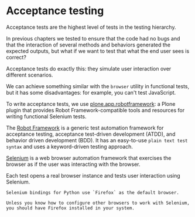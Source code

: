 # Acceptance testing

Acceptance tests are the highest level of tests in the testing hierarchy.

In previous chapters we tested to ensure that the code had no bugs and that the interaction of several methods and behaviors generated
the expected outputs, but what if we want to test that what the end user sees is correct?

Acceptance tests do exactly this: they simulate user interaction over different scenarios.

We can achieve something similar with the `browser` utility in functional tests, but it has some disadvantages:
for example, you can't test JavaScript.

To write acceptance tests, we use [plone.app.robotframework](https://github.com/plone/plone.app.robotframework): a
Plone plugin that provides Robot Framework-compatible tools and resources for writing functional Selenium tests.

The [Robot Framework](https://robotframework.org) is a generic test automation framework for acceptance testing,
acceptance test-driven development (ATDD), and behavior driven development (BDD).
It has an easy-to-use `plain text test syntax` and uses a keyword-driven testing approach.

[Selenium](https://www.selenium.dev/) is a web browser automation framework that exercises the browser as if the
user was interacting with the browser.

Each test opens a real browser instance and tests user interaction using Selenium.

```{note}
Selenium bindings for Python use `Firefox` as the default browser.

Unless you know how to configure other browsers to work with Selenium, you should have Firefox installed in your system.
```
